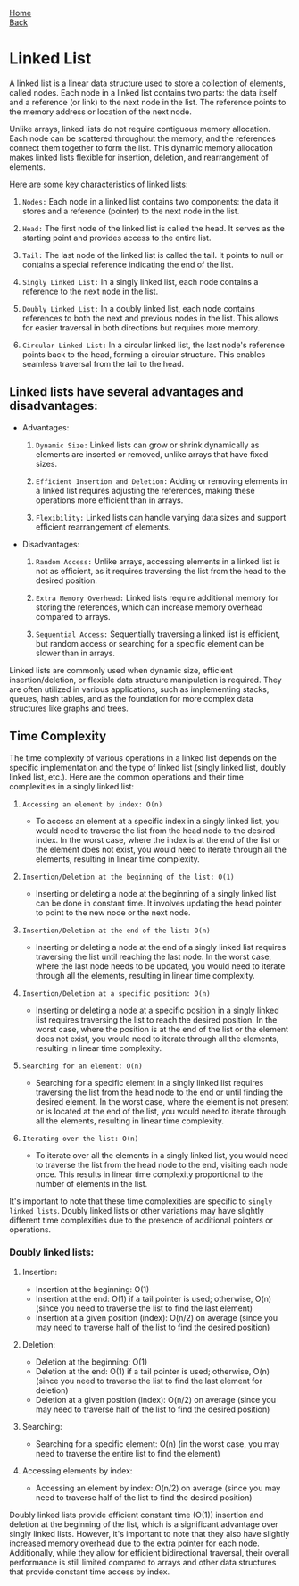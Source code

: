 [Home](../../readme.md) <br>
[Back](../00_linear_ds.md)

# Linked List

A linked list is a linear data structure used to store a collection of elements, called nodes. Each node in a linked list contains two parts: the data itself and a reference (or link) to the next node in the list. The reference points to the memory address or location of the next node.

Unlike arrays, linked lists do not require contiguous memory allocation. Each node can be scattered throughout the memory, and the references connect them together to form the list. This dynamic memory allocation makes linked lists flexible for insertion, deletion, and rearrangement of elements.

Here are some key characteristics of linked lists:

1. `Nodes:` Each node in a linked list contains two components: the data it stores and a reference (pointer) to the next node in the list.

2. `Head:` The first node of the linked list is called the head. It serves as the starting point and provides access to the entire list.

3. `Tail:` The last node of the linked list is called the tail. It points to null or contains a special reference indicating the end of the list.

4. `Singly Linked List:` In a singly linked list, each node contains a reference to the next node in the list.

5. `Doubly Linked List:` In a doubly linked list, each node contains references to both the next and previous nodes in the list. This allows for easier traversal in both directions but requires more memory.

6. `Circular Linked List:` In a circular linked list, the last node's reference points back to the head, forming a circular structure. This enables seamless traversal from the tail to the head.

## Linked lists have several advantages and disadvantages:

- Advantages:

  1. `Dynamic Size:` Linked lists can grow or shrink dynamically as elements are inserted or removed, unlike arrays that have fixed sizes.

  2. `Efficient Insertion and Deletion:` Adding or removing elements in a linked list requires adjusting the references, making these operations more efficient than in arrays.

  3. `Flexibility:` Linked lists can handle varying data sizes and support efficient rearrangement of elements.

- Disadvantages:

  1. `Random Access:` Unlike arrays, accessing elements in a linked list is not as efficient, as it requires traversing the list from the head to the desired position.

  2. `Extra Memory Overhead:` Linked lists require additional memory for storing the references, which can increase memory overhead compared to arrays.

  3. `Sequential Access:` Sequentially traversing a linked list is efficient, but random access or searching for a specific element can be slower than in arrays.

Linked lists are commonly used when dynamic size, efficient insertion/deletion, or flexible data structure manipulation is required. They are often utilized in various applications, such as implementing stacks, queues, hash tables, and as the foundation for more complex data structures like graphs and trees.

## Time Complexity

The time complexity of various operations in a linked list depends on the specific implementation and the type of linked list (singly linked list, doubly linked list, etc.). Here are the common operations and their time complexities in a singly linked list:

1. `Accessing an element by index: O(n)`

   - To access an element at a specific index in a singly linked list, you would need to traverse the list from the head node to the desired index. In the worst case, where the index is at the end of the list or the element does not exist, you would need to iterate through all the elements, resulting in linear time complexity.

2. `Insertion/Deletion at the beginning of the list: O(1)`

   - Inserting or deleting a node at the beginning of a singly linked list can be done in constant time. It involves updating the head pointer to point to the new node or the next node.

3. `Insertion/Deletion at the end of the list: O(n)`

   - Inserting or deleting a node at the end of a singly linked list requires traversing the list until reaching the last node. In the worst case, where the last node needs to be updated, you would need to iterate through all the elements, resulting in linear time complexity.

4. `Insertion/Deletion at a specific position: O(n)`

   - Inserting or deleting a node at a specific position in a singly linked list requires traversing the list to reach the desired position. In the worst case, where the position is at the end of the list or the element does not exist, you would need to iterate through all the elements, resulting in linear time complexity.

5. `Searching for an element: O(n)`

   - Searching for a specific element in a singly linked list requires traversing the list from the head node to the end or until finding the desired element. In the worst case, where the element is not present or is located at the end of the list, you would need to iterate through all the elements, resulting in linear time complexity.

6. `Iterating over the list: O(n)`

   - To iterate over all the elements in a singly linked list, you would need to traverse the list from the head node to the end, visiting each node once. This results in linear time complexity proportional to the number of elements in the list.

It's important to note that these time complexities are specific to `singly linked lists`. Doubly linked lists or other variations may have slightly different time complexities due to the presence of additional pointers or operations.

### Doubly linked lists:

1. Insertion:

   - Insertion at the beginning: O(1)
   - Insertion at the end: O(1) if a tail pointer is used; otherwise, O(n) (since you need to traverse the list to find the last element)
   - Insertion at a given position (index): O(n/2) on average (since you may need to traverse half of the list to find the desired position)

2. Deletion:

   - Deletion at the beginning: O(1)
   - Deletion at the end: O(1) if a tail pointer is used; otherwise, O(n) (since you need to traverse the list to find the last element for deletion)
   - Deletion at a given position (index): O(n/2) on average (since you may need to traverse half of the list to find the desired position)

3. Searching:

   - Searching for a specific element: O(n) (in the worst case, you may need to traverse the entire list to find the element)

4. Accessing elements by index:
   - Accessing an element by index: O(n/2) on average (since you may need to traverse half of the list to find the desired position)

Doubly linked lists provide efficient constant time (O(1)) insertion and deletion at the beginning of the list, which is a significant advantage over singly linked lists. However, it's important to note that they also have slightly increased memory overhead due to the extra pointer for each node. Additionally, while they allow for efficient bidirectional traversal, their overall performance is still limited compared to arrays and other data structures that provide constant time access by index.

